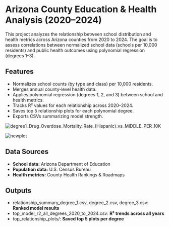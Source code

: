 # Arizona County Education & Health Analysis (2020–2024)

This project analyzes the relationship between school distribution and health metrics across Arizona counties from 2020 to 2024. The goal is to assess correlations between normalized school data (schools per 10,000 residents) and public health outcomes using polynomial regression (degrees 1–3). 

## Features

- Normalizes school counts (by type and class) per 10,000 residents.
- Merges annual county-level health data.
- Applies polynomial regression (degrees 1, 2, and 3) between school and health metrics.
- Tracks R² values for each relationship across 2020–2024.
- Saves top 5 relationship plots for each polynomial degree.
- Exports CSVs summarizing model strength.

![degree1_Drug_Overdose_Mortality_Rate_(Hispanic)_vs_MIDDLE_PER_10K](https://github.com/user-attachments/assets/7e5bebac-1d20-4381-b01d-fe804366a47d)

![newplot](https://github.com/user-attachments/assets/f4088416-f986-447b-9d08-d02e61dd9886)

## Data Sources

- **School data:** Arizona Department of Education
- **Population data:** U.S. Census Bureau
- **Health metrics:** County Health Rankings & Roadmaps

## Outputs
- relationship_summary_degree_1.csv, degree_2.csv, degree_3.csv: **Ranked model results**
- top_model_r2_all_degrees_2020_to_2024.csv: **R² trends across all years**
- top_relationship_plots/: **Saved top 5 plots per degree**

